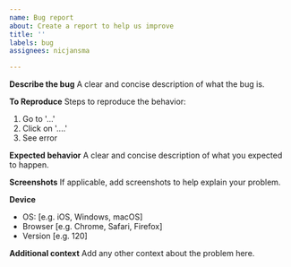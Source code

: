 ```yaml
---
name: Bug report
about: Create a report to help us improve
title: ''
labels: bug
assignees: nicjansma

---
```


**Describe the bug**
A clear and concise description of what the bug is.

**To Reproduce**
Steps to reproduce the behavior:
1. Go to '...'
2. Click on '....'
3. See error

**Expected behavior**
A clear and concise description of what you expected to happen.

**Screenshots**
If applicable, add screenshots to help explain your problem.

**Device**
- OS: [e.g. iOS, Windows, macOS]
- Browser [e.g. Chrome, Safari, Firefox]
- Version [e.g. 120]

**Additional context**
Add any other context about the problem here.
